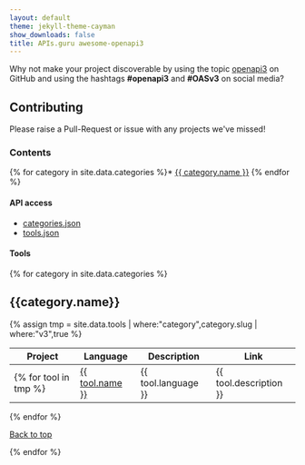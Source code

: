 ```yaml
---
layout: default
theme: jekyll-theme-cayman
show_downloads: false
title: APIs.guru awesome-openapi3
---
```


Why not make your project discoverable by using the topic [openapi3](https://github.com/search?utf8=%E2%9C%93&q=topic%3Aopenapi3&type=Repositories&ref=advsearch&l=&l=) on GitHub and using the hashtags **#openapi3** and **#OASv3** on social media?

## Contributing

Please raise a Pull-Request or issue with any projects we've missed!

### Contents

{% for category in site.data.categories %}* <a href="#{{ category.slug }}">{{ category.name }}</a>
{% endfor %}

#### API access

* [categories.json](/api/categories.json)
* [tools.json](/api/tools.json)

#### Tools

{% for category in site.data.categories %}

<h2><a id="{{category.slug}}">{{category.name}}</a></h2>

{% assign tmp = site.data.tools | where:"category",category.slug | where:"v3",true %}

| Project | Language | Description | Link |
|---|---|---|---|
{% for tool in tmp %}| <a href="{% if tool.link %}{{ tool.link }}{% else %}{{ tool.github }}{% endif %}"> {{ tool.name }} </a> | {{ tool.language }} | {{ tool.description }} | {% if tool.demo %} <a href="{{ tool.demo }}">Demo</a>{% endif %} |
{% endfor %}

  <a href="#">Back to top</a>

{% endfor %}

